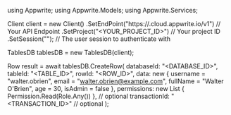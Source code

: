 using Appwrite;
using Appwrite.Models;
using Appwrite.Services;

Client client = new Client()
    .SetEndPoint("https://<REGION>.cloud.appwrite.io/v1") // Your API Endpoint
    .SetProject("<YOUR_PROJECT_ID>") // Your project ID
    .SetSession(""); // The user session to authenticate with

TablesDB tablesDB = new TablesDB(client);

Row result = await tablesDB.CreateRow(
    databaseId: "<DATABASE_ID>",
    tableId: "<TABLE_ID>",
    rowId: "<ROW_ID>",
    data: new {
        username = "walter.obrien",
        email = "walter.obrien@example.com",
        fullName = "Walter O'Brien",
        age = 30,
        isAdmin = false
    },
    permissions: new List<string> { Permission.Read(Role.Any()) }, // optional
    transactionId: "<TRANSACTION_ID>" // optional
);